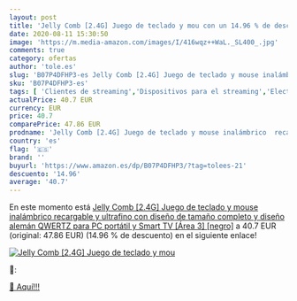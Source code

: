 ```yaml
---
layout: post
title: 'Jelly Comb [2.4G] Juego de teclado y mou con un 14.96 % de descuento'
date: 2020-08-11 15:30:50
image: 'https://m.media-amazon.com/images/I/416wqz++WaL._SL400_.jpg'
comments: true
category: ofertas
author: 'tole.es'
slug: 'B07P4DFHP3-es Jelly Comb [2.4G] Juego de teclado y mouse inalámbrico...'
sku: 'B07P4DFHP3-es'
tags: [ 'Clientes de streaming','Dispositivos para el streaming','Electrónica','Equipos de audio y Hi-Fi','TV, vídeo y home cinema','Televisores','smart','tv', ]
actualPrice: 40.7 EUR
currency: EUR
price: 40.7
comparePrice: 47.86 EUR
prodname: 'Jelly Comb [2.4G] Juego de teclado y mouse inalámbrico  recargable y ultrafino con diseño de tamaño completo y diseño alemán QWERTZ para PC  portátil y Smart TV [Área 3] [negro]'
country: 'es'
flag: '🇪🇸'
brand: ''
buyurl: 'https://www.amazon.es/dp/B07P4DFHP3/?tag=tolees-21'
descuento: '14.96'
average: '40.7'
---
```


En este momento está [Jelly Comb [2.4G] Juego de teclado y mouse inalámbrico  recargable y ultrafino con diseño de tamaño completo y diseño alemán QWERTZ para PC  portátil y Smart TV [Área 3] [negro]](https://www.amazon.es/dp/B07P4DFHP3/?tag=tolees-21) a 40.7 EUR (original: 47.86 EUR) (14.96 %  de descuento) en el siguiente enlace!

[![Jelly Comb [2.4G] Juego de teclado y mou](https://m.media-amazon.com/images/I/416wqz++WaL._SL400_.jpg)](https://www.amazon.es/dp/B07P4DFHP3/?tag=tolees-21)

🔎:


[🛒 Aquí!!!](https://www.amazon.es/dp/B07P4DFHP3/?tag=tolees-21)
